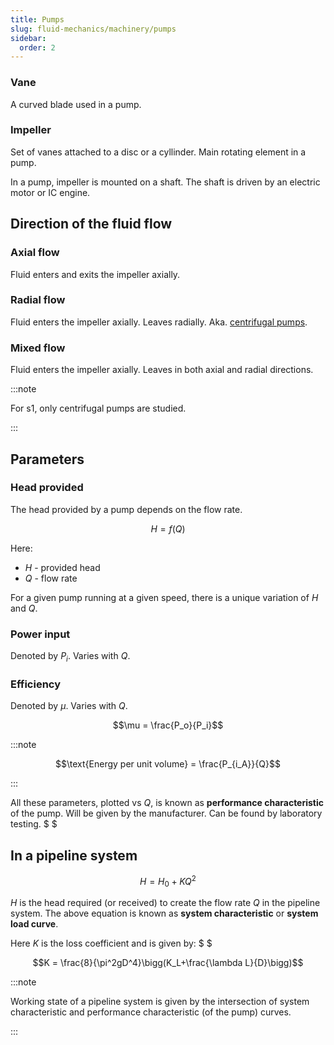 ```yaml
---
title: Pumps
slug: fluid-mechanics/machinery/pumps
sidebar:
  order: 2
---
```


### Vane

A curved blade used in a pump.

### Impeller

Set of vanes attached to a disc or a cyllinder. Main rotating element in a pump.

In a pump, impeller is mounted on a shaft. The shaft is driven by an electric
motor or IC engine.

## Direction of the fluid flow

### Axial flow

Fluid enters and exits the impeller axially.

### Radial flow

Fluid enters the impeller axially. Leaves radially. Aka.
[centrifugal pumps](/fluid-mechanics/machinery/centrifugal-pumps).

### Mixed flow

Fluid enters the impeller axially. Leaves in both axial and radial directions.

:::note

For s1, only centrifugal pumps are studied.

:::

## Parameters

### Head provided

The head provided by a pump depends on the flow rate.

```math
H=f(Q)
```

Here:

- $H$ - provided head
- $Q$ - flow rate

For a given pump running at a given speed, there is a unique variation of $H$
and $Q$.

### Power input

Denoted by $P_i$. Varies with $Q$.

### Efficiency

Denoted by $\mu$. Varies with $Q$.

```math
\mu = \frac{P_o}{P_i}
```

:::note

```math
\text{Energy per unit volume} = \frac{P_{i_A}}{Q}
```

:::

All these parameters, plotted vs $Q$, is known as **performance characteristic**
of the pump. Will be given by the manufacturer. Can be found by laboratory
testing. $ $

## In a pipeline system

```math
H=H_0 + KQ^2
```

$H$ is the head required (or received) to create the flow rate $Q$ in the
pipeline system. The above equation is known as **system characteristic** or
**system load curve**.

Here $K$ is the loss coefficient and is given by: $ $

```math
K = \frac{8}{\pi^2gD^4}\bigg(K_L+\frac{\lambda L}{D}\bigg)
```

:::note

Working state of a pipeline system is given by the intersection of system
characteristic and performance characteristic (of the pump) curves.

:::
